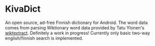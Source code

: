 # KivaDict
An open source, ad-free Finnish dictionary for Android. The word data comes from parsing Wiktionary word data provided by Tatu Ylonen's [wiktextract](https://github.com/tatuylonen/wiktextract). Definitely a work in progress! Currently only basic two-way english/finnish search is implemented. 


